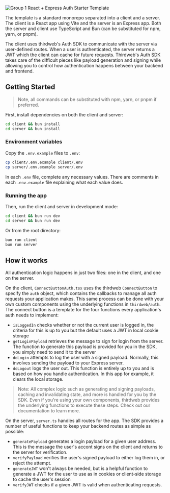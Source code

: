 ![Group 1](https://github.com/thirdweb-example/thirdweb-auth-express/assets/17715009/06383e68-9c65-4265-8505-e88e573443f9)
React + Express Auth Starter Template

The template is a standard monorepo separated into a client and a server. The client is a React app using Vite and the server is an Express app. Both the server and client use TypeScript and Bun (can be substituted for npm, yarn, or pnpm).

The client uses thirdweb's Auth SDK to communicate with the server via user-defined routes. When a user is authenticated, the server returns a JWT which the client can cache for future requests. Thirdweb's Auth SDK takes care of the difficult pieces like payload generation and signing while allowing you to control how authentication happens between your backend and frontend.

## Getting Started

> Note, all commands can be substituted with npm, yarn, or pnpm if preferred.

First, install dependencies on both the client and server:

```bash
cd client && bun install
cd server && bun install
```

### Environment variables

Copy the `.env.example` files to `.env`:

```bash
cp client/.env.example client/.env
cp server/.env.example server/.env
```

In each `.env` file, complete any necessary values. There are comments in each `.env.example` file explaining what each value does.

### Running the app

Then, run the client and server in development mode:

```bash
cd client && bun run dev
cd server && bun run dev
```

Or from the root directory:

```bash
bun run client
bun run server
```

## How it works

All authentication logic happens in just two files: one in the client, and one on the server.

On the client, `ConnectButtonAuth.tsx` uses the thirdweb `ConnectButton` to specify the `auth` object, which contains the callbacks to manage all auth requests your application makes. This same process can be done with your own custom components using the underlying functions in `thirdweb/auth`. The connect button is a template for the four functions every application's auth needs to implement:

-   `isLoggedIn` checks whether or not the current user is logged in, the criteria for this is up to you but the default uses a JWT in local cookie storage
-   `getLoginPayload` retrieves the message to sign for login from the server. The function to generate this payload is provided for you in the SDK, you simply need to send it to the server
-   `doLogin` attempts to log the user with a signed payload. Normally, this involves sending the payload to your Express server.
-   `doLogout` logs the user out. This function is entirely up to you and is based on how you handle authentication. In this app for example, it clears the local storage.

> Note: All complex logic such as generating and signing payloads, caching and invalidating state, and more is handled for you by the SDK. Even if you're using your own components, thirdweb provides the underlying functions to execute these steps. Check out our documentation to learn more.

On the server, `server.ts` handles all routes for the app. The SDK provides a number of useful functions to keep your backend routes as simple as possible:

-   `generatePayload` generates a login payload for a given user address. This is the message the user's accont signs on the client and returns to the server for verification.
-   `verifyPayload` verifies the user's signed payload to either log them in, or reject the attempt.
-   `generateJWT` won't always be needed, but is a helpful function to generate a JWT for the user to use as in cookies or client-side storage to cache the user's session
-   `verifyJWT` checks if a given JWT is valid when authenticating requests.
